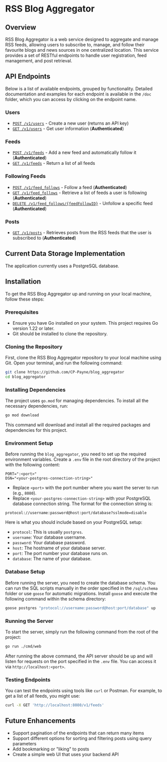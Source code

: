 
# RSS Blog Aggregator

## Overview

RSS Blog Aggregator is a web service designed to aggregate and manage RSS feeds, allowing users to subscribe to, manage, and follow their favourite blogs and news sources in one centralized location. This service provides a set of RESTful endpoints to handle user registration, feed management, and post retrieval.

## API Endpoints

Below is a list of available endpoints, grouped by functionality. Detailed documentation and examples for each endpoint is available in the `/doc` folder, which you can access by clicking on the endpoint name.

### Users

- [`POST /v1/users`](./docs/users/createUser.md) - Create a new user (returns an API key)
- [`GET /v1/users`](./docs/users/getUser.md) - Get user information (**Authenticated**)

### Feeds

- [`POST /v1/feeds`](./docs/feeds/createFeeds.md) - Add a new feed and automatically follow it (**Authenticated**)
- [`GET /v1/feeds`](./docs/feeds/getFeeds.md) - Return a list of all feeds

### Following Feeds

- [`POST /v1/feed_follows`](./docs/feed_follows/createFeedFollow.md) - Follow a feed (**Authenticated**)
- [`GET /v1/feed_follows`](./docs//feed_follows/getFeedFollows.md) - Retrieve a list of feeds a user is following (**Authenticated**)
- [`DELETE /v1/feed_follows/{feedFollowID}`](./docs/feed_follows/deleteFeedFollow.md) - Unfollow a specific feed (**Authenticated**)

### Posts

- [`GET /v1/posts`](./docs/posts/getPosts.md) - Retrieves posts from the RSS feeds that the user is subscribed to (**Authenticated**)


## Current Data Storage Implementation

The application currently uses a PostgreSQL database.

## Installation

To get the RSS Blog Aggregator up and running on your local machine, follow these steps:

### Prerequisites

- Ensure you have Go installed on your system. This project requires Go version 1.22 or later.
- Git should be installed to clone the repository.

### Cloning the Repository

First, clone the RSS Blog Aggregator repository to your local machine using Git. Open your terminal, and run the following command:

```bash
git clone https://github.com/CP-Payne/blog_aggregator
cd blog_aggregator
```

### Installing Dependencies
The project uses `go.mod` for managing dependencies. To install all the necessary dependencies, run:

```bash
go mod download
```

This command will download and install all the required packages and dependencies for this project.

### Environment Setup

Before running the `blog_aggregator`, you need to set up the required environment variables. Create a `.env` file in the root directory of the project with the following content:

```plaintext
PORT=":<port>"
DSN="<your-postgres-connection-string>"
```

- Replace `<port>` with the port number where you want the server to run (e.g., `8080`).
- Replace `<your-postgres-connection-string>` with your PostgreSQL database connection string. The format for the connection string is:
```plaintext
protocol://username:password@host:port/database?sslmode=disable
```
Here is what you should include based on your PostgreSQL setup:

- `protocol`: This is usually `postgres`.
- `username`: Your database username.
- `password`: Your database password.
- `host`: The hostname of your database server.
- `port`: The port number your database runs on.
- `database`: The name of your database.

### Database Setup

Before running the server, you need to create the database schema. You can run the SQL scripts manually in the order specified in the `/sql/schema` folder or use `goose` for automatic migrations. Install `goose` and execute the following command within the schema directory:

```bash
goose postgres "protocol://username:password@host:port/database" up
```

### Running the Server

To start the server, simply run the following command from the root of the project:
```bash
go run ./cmd/web
```

After running the above command, the API server should be up and will listen for requests on the port specified in the `.env` file. You can access it via `http://localhost:<port>`.

### Testing Endpoints

You can test the endpoints using tools like `curl` or Postman. For example, to get a list of all feeds, you might use:

```bash
curl -X GET 'http://localhost:8080/v1/feeds'
```




## Future Enhancements

- Support pagination of the endpoints that can return many items
- Support different options for sorting and filtering posts using query parameters
- Add bookmarking or "liking" to posts
- Create a simple web UI that uses your backend API